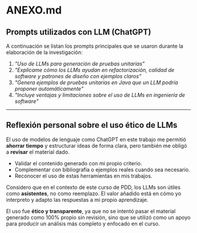 # ANEXO.md

## Prompts utilizados con LLM (ChatGPT)

A continuación se listan los prompts principales que se usaron durante la elaboración de la investigación:

1. *"Uso de LLMs para generación de pruebas unitarias"*  
2. *"Explícame cómo los LLMs ayudan en refactorización, calidad de software y patrones de diseño con ejemplos claros"*  
3. *"Genera ejemplos de pruebas unitarias en Java que un LLM podría proponer automáticamente"*  
5. *"Incluye ventajas y limitaciones sobre el uso de LLMs en ingeniería de software"*  

---

## Reflexión personal sobre el uso ético de LLMs

El uso de modelos de lenguaje como ChatGPT en este trabajo me permitió **ahorrar tiempo** y estructurar ideas de forma clara, pero también me obligó a **revisar** el material dado. 

- Validar el contenido generado con mi propio criterio.  
- Complementar con bibliografía o ejemplos reales cuando sea necesario.  
- Reconocer  el uso de estas herramientas en mis  trabajos.  

Considero que en el contexto de este curso de PDD, los LLMs son útiles como **asistentes**, no como reemplazo. El valor añadido está en cómo yo interpreto y adapto las respuestas a mi propio aprendizaje.  

El uso fue **ético y transparente**, ya que no se intentó pasar el material generado como 100% propio sin revisión, sino que se utilizó como un apoyo para producir un análisis más completo y enfocado en el curso.

